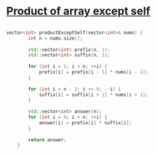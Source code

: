<h1><a href="https://leetcode.com/problems/product-of-array-except-self/description/" target="_blank">Product of array except self</a></h1>

```cpp

vector<int> productExceptSelf(vector<int>& nums) {
        int n = nums.size();
        
        std::vector<int> prefix(n, 1);
        std::vector<int> suffix(n, 1);
        
        for (int i = 1; i < n; ++i) {
            prefix[i] = prefix[i - 1] * nums[i - 1];
        }
        
        for (int i = n - 2; i >= 0; --i) {
            suffix[i] = suffix[i + 1] * nums[i + 1];
        }
        
        std::vector<int> answer(n);
        for (int i = 0; i < n; ++i) {
            answer[i] = prefix[i] * suffix[i];
        }
        
        return answer;
    }
    
```